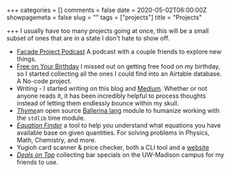 +++
categories = []
comments = false
date = 2020-05-02T06:00:00Z
showpagemeta = false
slug = ""
tags = ["projects"]
title = "Projects"

+++
I usually have too many projects going at once, this will be a small subset of ones that are in a state I don't hate to show off.

* [Facade Project Podcast](https://facadeproject.com/) A podcast with a couple friends to explore new things.
* [Free on Your Birthday](https://freeonyourbirthday.co) I missed out on getting free food on my birthday, so I started collecting all the ones I could find into an Airtable database. A No-code project.
* Writing - I started writing on this blog and [Medium](https://maybekevinquinn.medium.com/). Whether or not anyone reads it, it has been incredibly helpful to process thoughts instead of letting them endlessly bounce within my skull.
* [_Thyme_](https://central.ballerina.io/i_dont_remember/thyme)an open source [Ballerina lang](https://ballerina.io/ "Ballerina Lang site") module to humanize working with the `stdlib` time module.
* [_Equation Finder_](https://equation-finder.netlify.app/) a tool to help you understand what equations you have available base on given quantities. For solving problems in Physics, Math, Chemistry, and more.
* Yugioh card scanner & price checker, both a CLI tool and a [website](https://yugiohprices.netlify.app/ "Yu-Gi-Oh Card Prices")
* [_Deals on Tap_](https://dealsontap.netlify.app/ "Deals on Tap: bar specials at UW-Madison") collecting bar specials on the UW-Madison campus for my friends to use.
